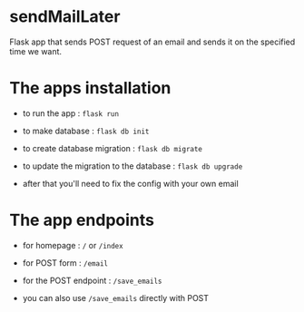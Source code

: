 # sendMailLater
Flask app that sends POST request of an email and sends it on the specified time we want.

# The apps installation
- to run the app : 
`flask run`

- to make database : 
`flask db init`

- to create database migration : 
`flask db migrate`

- to update the migration to the database : 
`flask db upgrade`

- after that you'll need to fix the config with your own email

# The app endpoints
- for homepage : `/` or `/index`

- for POST form : `/email`

- for the POST endpoint : `/save_emails`

- you can also use `/save_emails` directly with POST
